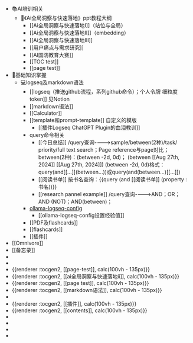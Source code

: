 - 📚AI培训相关
	- 📗《Ai全局洞察与快速落地》ppt教程大纲
		- [[Ai全局洞察与快速落地I]]（站位与全局）
		- [[Ai全局洞察与快速落地II]]（embedding）
		- [[Ai全局洞察与快速落地III]]
		- [[用户痛点与需求研究]]
		- [[AI国防教育大赛]]
		- [[TOC test]]
		- [[page test]]
- 📖基础知识掌握
	- 💻logseq及markdown语法
		- [[logseq（推送github流程，系列github命令）；个人令牌 细粒度token]] 见Notion
		- [[markdown语法]]
		- [[Calculator]]
		- [[template和prompt-template]]  自定义的模版
			- [[插件Logseq ChatGPT Plugin的血泪教训]]
		- query命令相关
			- [[今日总结]]
			  \/query查询---->sample/between(2种)/task/ priority/full text search；Page reference与page对比；
			  between(2种)：(between -2d, 0d)； (between \[[Aug 27th, 2024]] \[[Aug 27th, 2024]])
			  (between -2d, 0d)格式：query(and\[[...]](between...))或query(and(between...)\[[...]])
			- [[阅读书单]]
			  按书名查询：\{{query (and \[[阅读书单]] (property :书名))}}
			- [[research pannel example]]
			  \/query查询---->AND；OR；AND (NOT)；AND(between)；
		- [ollama-logseq-config](../assets/ollama-logseq-config_1724662706173_0.md)
			- [[ollama-logseq-config设置经验值]]
		- [[PDF及flashcards]]
		- [[flashcards]]
		- [[插件]]
- [[Omnivore]]
- [[备忘录]]
-
-
- {{renderer :tocgen2, [[page-test]], calc(100vh - 135px)}}
- {{renderer :tocgen2, [[ai全局洞察与快速落地ii]], calc(100vh - 135px)}}
- {{renderer :tocgen2, [[page test]], calc(100vh - 135px)}}
- {{renderer :tocgen2, [[markdown语法]], calc(100vh - 135px)}}
-
- {{renderer :tocgen2, [[插件]], calc(100vh - 135px)}}
- {{renderer :tocgen2, [[contents]], calc(100vh - 135px)}}
-
-
-
-